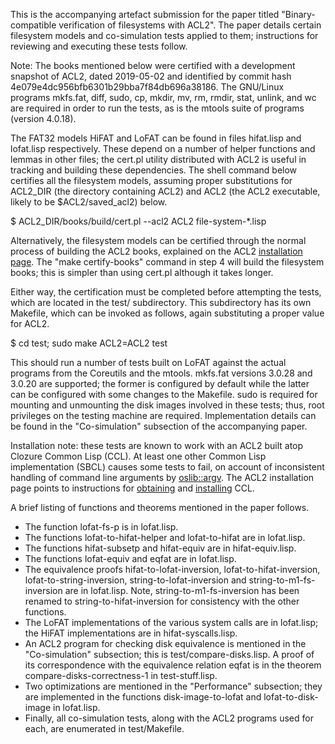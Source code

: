 This is the accompanying artefact submission for the paper titled
"Binary-compatible verification of filesystems with ACL2". The paper
details certain filesystem models and co-simulation tests applied to
them; instructions for reviewing and executing these tests follow.

Note: The books mentioned below were certified with a development
snapshot of ACL2, dated 2019-05-02 and identified by commit hash
4e079e4dc956bfb6301b29bba7f84db696a38186. The GNU/Linux programs
mkfs.fat, diff, sudo, cp, mkdir, mv, rm, rmdir, stat, unlink, and wc
are required in order to run the tests, as is the mtools suite of
programs (version 4.0.18).

The FAT32 models HiFAT and LoFAT can be found in files hifat.lisp and
lofat.lisp respectively. These depend on a number of helper
functions and lemmas in other files; the cert.pl utility distributed
with ACL2 is useful in tracking and building these dependencies. The
shell command below certifies all the filesystem models, assuming
proper substitutions for ACL2_DIR (the directory containing ACL2) and
ACL2 (the ACL2 executable, likely to be $ACL2/saved_acl2) below.

$ ACL2_DIR/books/build/cert.pl --acl2 ACL2 file-system-*.lisp

Alternatively, the filesystem models can be certified through the
normal process of building the ACL2 books, explained on the ACL2
[installation
page](http://www.cs.utexas.edu/users/moore/acl2/v8-1/HTML/installation/installation.html). The
"make certify-books" command in step 4 will build the filesystem
books; this is simpler than using cert.pl although it takes longer.

Either way, the certification must be completed before attempting the
tests, which are located in the test/ subdirectory. This subdirectory
has its own Makefile, which can be invoked as follows, again
substituting a proper value for ACL2.

$ cd test; sudo make ACL2=ACL2 test

This should run a number of tests built on LoFAT against the actual
programs from the Coreutils and the mtools. mkfs.fat versions 3.0.28
and 3.0.20 are supported; the former is configured by default while
the latter can be configured with some changes to the Makefile. sudo is
required for mounting and unmounting the disk images involved in these
tests; thus, root privileges on the testing machine are
required. Implementation details can be found in the "Co-simulation"
subsection of the accompanying paper.

Installation note: these tests are known to work with an ACL2 built atop
Clozure Common Lisp (CCL). At least one other Common Lisp
implementation (SBCL) causes some tests to fail, on account of
inconsistent handling of command line arguments by
[oslib::argv](http://www.cs.utexas.edu/users/moore/acl2/manuals/current/manual/?topic=OSLIB____ARGV). The
ACL2 installation page points to instructions for
[obtaining](http://www.cs.utexas.edu/users/moore/acl2/v8-1/HTML/installation/requirements.html#Obtaining-CCL)
and
[installing](http://www.cs.utexas.edu/users/moore/acl2/v8-1/HTML/installation/ccl.html)
CCL.

A brief listing of functions and theorems mentioned in the paper
follows.
* The function lofat-fs-p is in lofat.lisp.
* The functions lofat-to-hifat-helper and lofat-to-hifat are in
lofat.lisp.
* The functions hifat-subsetp and hifat-equiv are in hifat-equiv.lisp.
* The functions lofat-equiv and eqfat are in lofat.lisp.
* The equivalence proofs hifat-to-lofat-inversion,
lofat-to-hifat-inversion, lofat-to-string-inversion,
string-to-lofat-inversion and string-to-m1-fs-inversion are in
lofat.lisp. Note, string-to-m1-fs-inversion has been renamed to
string-to-hifat-inversion for consistency with the other functions.
* The LoFAT implementations of the various system calls are in
lofat.lisp; the HiFAT implementations are in hifat-syscalls.lisp.
* An ACL2 program for checking disk equivalence is mentioned in the
"Co-simulation" subsection; this is test/compare-disks.lisp. A proof
of its correspondence with the equivalence relation eqfat is in the
theorem compare-disks-correctness-1 in test-stuff.lisp.
* Two optimizations are mentioned in the "Performance" subsection; they
are implemented in the functions disk-image-to-lofat and
lofat-to-disk-image in lofat.lisp.
* Finally, all co-simulation tests, along with the ACL2 programs used
for each, are enumerated in test/Makefile.
